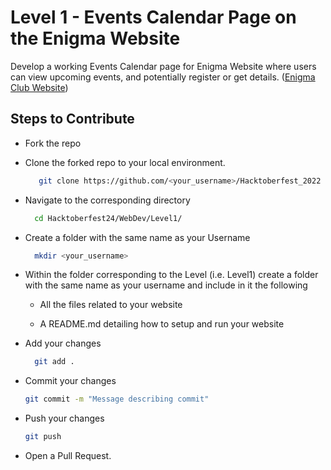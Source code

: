 # Level 1 - Events Calendar Page on the Enigma Website

Develop a working Events Calendar page for Enigma Website where users can view upcoming events, and potentially register or get details. ([Enigma Club Website](https://www.mu-enigma.org/))

## Steps to Contribute
+ Fork the repo
  
+ Clone the forked repo to your local environment.
  ```bash
     git clone https://github.com/<your_username>/Hacktoberfest_2022
  ```
+ Navigate to the corresponding directory
  ```bash
    cd Hacktoberfest24/WebDev/Level1/
  ```
+ Create a folder with the same name as your Username
  ```bash
    mkdir <your_username>
  ```
+ Within the folder corresponding to the Level (i.e. Level1) create a folder with the same name as your username and include in it the following
  
  - All the files related to your website
    
  - A README.md detailing how to setup and run your website
+ Add your changes
  ```bash
    git add .
  ```
+ Commit your changes
  ```bash
  git commit -m "Message describing commit"
  ```
+ Push your changes
  ```bash
  git push
  ```
+ Open a Pull Request.
